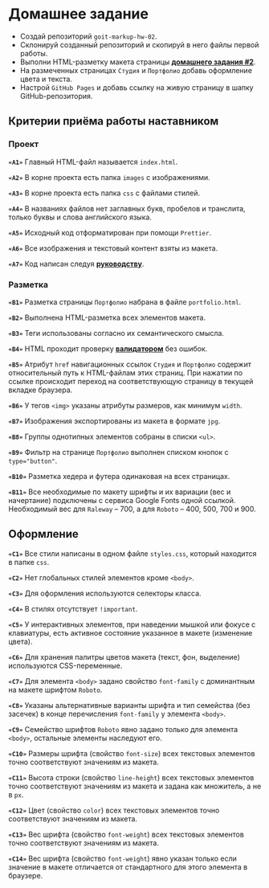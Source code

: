 # Домашнее задание

- Создай репозиторий `goit-markup-hw-02`.
- Склонируй созданный репозиторий и скопируй в него файлы первой работы.
- Выполни HTML-разметку макета страницы
  [**домашнего задания #2**](<https://www.figma.com/file/oTYBECAN79dXy19hzWObO4/Web-Studio-(Version-2.1)?node-id=1%3A94>).
- На размеченных страницах `Студия` и `Портфолио` добавь оформление цвета и
  текста.
- Настрой `GitHub Pages` и добавь ссылку на живую страницу в шапку
  GitHub-репозитория.

## Критерии приёма работы наставником

### Проект

**`«A1»`** Главный HTML-файл называется `index.html`.

**`«A2»`** В корне проекта есть папка `images` с изображениями.

**`«A3»`** В корне проекта есть папка `css` с файлами стилей.

**`«A4»`** В названиях файлов нет заглавных букв, пробелов и транслита, только
буквы и слова английского языка.

**`«A5»`** Исходный код отформатирован при помощи `Prettier`.

**`«A6»`** Все изображения и текстовый контент взяты из макета.

**`«A7»`** Код написан следуя
[**руководству**](http://sadcitizen.me/code-guide/).

### Разметка

**`«B1»`** Разметка страницы `Портфолио` набрана в файле `portfolio.html`.

**`«B2»`** Выполнена HTML-разметка всех элементов макета.

**`«B3»`** Теги использованы согласно их семантического смысла.

**`«B4»`** HTML проходит проверку [**валидатором**](http://validator.w3.org/nu/)
без ошибок.

**`«B5»`** Атрибут `href` навигационных ссылок `Студия` и `Портфолио` содержит
относительный путь к HTML-файлам этих страниц. При нажатии по ссылке происходит
переход на соответствующую страницу в текущей вкладке браузера.

**`«B6»`** У тегов `<img>` указаны атрибуты размеров, как минимум `width`.

**`«B7»`** Изображения экспортированы из макета в формате `jpg`.

**`«B8»`** Группы однотипных элементов собраны в списки `<ul>`.

**`«B9»`** Фильтр на странице `Портфолио` выполнен списком кнопок с
`type="button"`.

**`«B10»`** Разметка хедера и футера одинаковая на всех страницах.

**`«B11»`** Все необходимые по макету шрифты и их вариации (вес и начертание)
подключены с сервиса Google Fonts одной ссылкой. Необходимый вес для `Raleway` –
700, а для `Roboto` – 400, 500, 700 и 900.

## Оформление

**`«C1»`** Все стили написаны в одном файле `styles.css`, который находится в
папке `css`.

**`«C2»`** Нет глобальных стилей элементов кроме `<body>`.

**`«C3»`** Для оформления используются селекторы класса.

**`«C4»`** В стилях отсутствует `!important`.

**`«C5»`** У интерактивных элементов, при наведении мышкой или фокусе с
клавиатуры, есть активное состояние указанное в макете (изменение цвета).

**`«C6»`** Для хранения палитры цветов макета (текст, фон, выделение)
используются CSS-переменные.

**`«С7»`** Для элемента `<body>` задано свойство `font-family` с доминантным на
макете шрифтом `Roboto`.

**`«С8»`** Указаны альтернативные варианты шрифта и тип семейства (без засечек)
в конце перечисления `font-family` у элемента `<body>`.

**`«С9»`** Семейство шрифтов `Roboto` явно задано только для элемента `<body>`,
остальные элементы наследуют его.

**`«С10»`** Размеры шрифта (свойство `font-size`) всех текстовых элементов точно
соответствуют значениям из макета.

**`«С11»`** Высота строки (свойство `line-height`) всех текстовых элементов
точно соответствуют значениям из макета и задана как множитель, а не в `px`.

**`«С12»`** Цвет (свойство `color`) всех текстовых элементов точно соответствуют
значениям из макета.

**`«С13»`** Вес шрифта (свойство `font-weight`) всех текстовых элементов точно
соответствуют значениям из макета.

**`«С14»`** Вес шрифта (свойство `font-weight`) явно указан только если значение
в макете отличается от стандартного для этого элемента в браузере.
